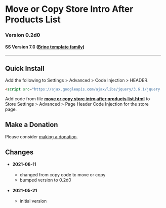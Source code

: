 # Move or Copy Store Intro After Products List

### Version 0.2d0

#### SS Version 7.0 ([Brine template family](https://support.squarespace.com/hc/en-us/articles/212512738-Brine-template-family))

---

## Quick Install

Add the following to Settings > Advanced > Code Injection > HEADER.

```html
<script src="https://ajax.googleapis.com/ajax/libs/jquery/3.6.1/jquery.min.js"></script>
```

Add code from file
**[move or copy store intro after products list.html](move%20or%20copy%20store%20intro%20after%20products%20list.html#L1)**
to Store Settings > Advanced > Page Header Code Injection for the store page.

## Make a Donation

Please consider [making a donation](https://github.com/tomsWebConsulting/twcsl#make-a-donation).

## Changes

* **2021-08-11**
<br><br>
  * changed from copy code to move or copy
  * bumped version to 0.2d0
  <br><br>
* **2021-05-21**
<br><br>
  * initial version
